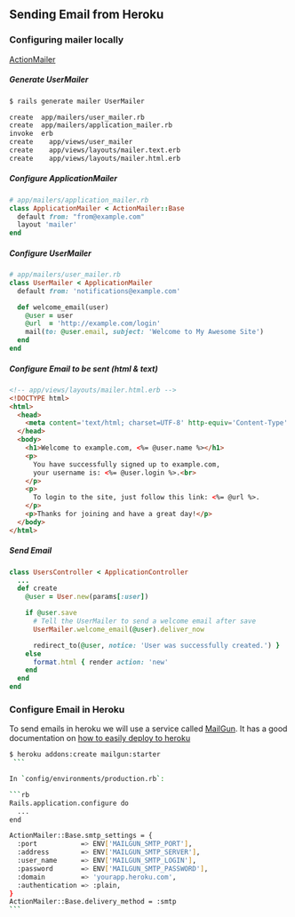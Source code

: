 ## Sending Email from Heroku

### Configuring mailer locally

[ActionMailer](http://guides.rubyonrails.org/action_mailer_basics.html)

##### Generate UserMailer

```bash
$ rails generate mailer UserMailer

create  app/mailers/user_mailer.rb
create  app/mailers/application_mailer.rb
invoke  erb
create    app/views/user_mailer
create    app/views/layouts/mailer.text.erb
create    app/views/layouts/mailer.html.erb
```

##### Configure ApplicationMailer
```rb
# app/mailers/application_mailer.rb
class ApplicationMailer < ActionMailer::Base
  default from: "from@example.com"
  layout 'mailer'
end
```

##### Configure UserMailer
```rb
# app/mailers/user_mailer.rb
class UserMailer < ApplicationMailer
  default from: 'notifications@example.com'

  def welcome_email(user)
    @user = user
    @url  = 'http://example.com/login'
    mail(to: @user.email, subject: 'Welcome to My Awesome Site')
  end
end
```

##### Configure Email to be sent (html & text)
```html
<!-- app/views/layouts/mailer.html.erb -->
<!DOCTYPE html>
<html>
  <head>
    <meta content='text/html; charset=UTF-8' http-equiv='Content-Type' />
  </head>
  <body>
    <h1>Welcome to example.com, <%= @user.name %></h1>
    <p>
      You have successfully signed up to example.com,
      your username is: <%= @user.login %>.<br>
    </p>
    <p>
      To login to the site, just follow this link: <%= @url %>.
    </p>
    <p>Thanks for joining and have a great day!</p>
  </body>
</html>
```

##### Send Email

```rb
class UsersController < ApplicationController
  ...
  def create
    @user = User.new(params[:user])

    if @user.save
      # Tell the UserMailer to send a welcome email after save
      UserMailer.welcome_email(@user).deliver_now

      redirect_to(@user, notice: 'User was successfully created.') }
    else
      format.html { render action: 'new'
    end
  end
end
```

### Configure Email in Heroku

To send emails in heroku we will use a service called [MailGun](https://elements.heroku.com/addons/mailgun). It has a good documentation on [how to easily deploy to heroku](https://devcenter.heroku.com/articles/mailgun#deploying-to-heroku)

````bash
$ heroku addons:create mailgun:starter
 ```

In `config/environments/production.rb`:

```rb
Rails.application.configure do
  ...
end

ActionMailer::Base.smtp_settings = {
  :port           => ENV['MAILGUN_SMTP_PORT'],
  :address        => ENV['MAILGUN_SMTP_SERVER'],
  :user_name      => ENV['MAILGUN_SMTP_LOGIN'],
  :password       => ENV['MAILGUN_SMTP_PASSWORD'],
  :domain         => 'yourapp.heroku.com',
  :authentication => :plain,
}
ActionMailer::Base.delivery_method = :smtp
```

